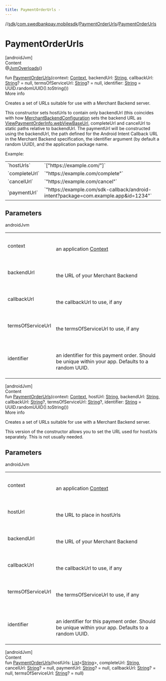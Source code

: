 ```yaml
---
title: PaymentOrderUrls -
---
```

//[sdk](../../../index)/[com.swedbankpay.mobilesdk](../index)/[PaymentOrderUrls](index)/[PaymentOrderUrls](-payment-order-urls)



# PaymentOrderUrls  
[androidJvm]  
Content  
@[JvmOverloads](https://kotlinlang.org/api/latest/jvm/stdlib/kotlin.jvm/-jvm-overloads/index.html)()  
  
fun [PaymentOrderUrls](-payment-order-urls)(context: [Context](https://developer.android.com/reference/kotlin/android/content/Context.html), backendUrl: [String](https://kotlinlang.org/api/latest/jvm/stdlib/kotlin/-string/index.html), callbackUrl: [String](https://kotlinlang.org/api/latest/jvm/stdlib/kotlin/-string/index.html)? = null, termsOfServiceUrl: [String](https://kotlinlang.org/api/latest/jvm/stdlib/kotlin/-string/index.html)? = null, identifier: [String](https://kotlinlang.org/api/latest/jvm/stdlib/kotlin/-string/index.html) = UUID.randomUUID().toString())  
More info  


Creates a set of URLs suitable for use with a Merchant Backend server.



This constructor sets hostUrls to contain only backendUrl (this coincides with how [MerchantBackendConfiguration](../../com.swedbankpay.mobilesdk.merchantbackend/-merchant-backend-configuration/index) sets the backend URL as [ViewPaymentOrderInfo.webViewBaseUrl](../-view-payment-order-info/web-view-base-url), completeUrl and cancelUrl to static paths relative to backendUrl. The paymentUrl will be constructed using the backendUrl, the path defined for the Android Intent Callback URL in the Merchant Backend specification, the identifier argument (by default a random UUID), and the application package name.



Example:

<table>
    <tr><td>`hostUrls`</td>   <td>`["https://example.com/"]`</td></tr>
    <tr><td>`completeUrl`</td><td>`"https://example.com/complete"`</td></tr>
    <tr><td>`cancelUrl`</td>  <td>`"https://example.com/cancel"`</td></tr>
    <tr><td>`paymentUrl`</td> <td>`"https://example.com/sdk-callback/android-intent?package=com.example.app&id=1234"`</td></tr>
</table>

## Parameters  
  
androidJvm  
  
| | |
|---|---|
| <a name="com.swedbankpay.mobilesdk/PaymentOrderUrls/PaymentOrderUrls/#android.content.Context#kotlin.String#kotlin.String?#kotlin.String?#kotlin.String/PointingToDeclaration/"></a>context| <a name="com.swedbankpay.mobilesdk/PaymentOrderUrls/PaymentOrderUrls/#android.content.Context#kotlin.String#kotlin.String?#kotlin.String?#kotlin.String/PointingToDeclaration/"></a><br><br>an application [Context](https://developer.android.com/reference/kotlin/android/content/Context.html)<br><br>|
| <a name="com.swedbankpay.mobilesdk/PaymentOrderUrls/PaymentOrderUrls/#android.content.Context#kotlin.String#kotlin.String?#kotlin.String?#kotlin.String/PointingToDeclaration/"></a>backendUrl| <a name="com.swedbankpay.mobilesdk/PaymentOrderUrls/PaymentOrderUrls/#android.content.Context#kotlin.String#kotlin.String?#kotlin.String?#kotlin.String/PointingToDeclaration/"></a><br><br>the URL of your Merchant Backend<br><br>|
| <a name="com.swedbankpay.mobilesdk/PaymentOrderUrls/PaymentOrderUrls/#android.content.Context#kotlin.String#kotlin.String?#kotlin.String?#kotlin.String/PointingToDeclaration/"></a>callbackUrl| <a name="com.swedbankpay.mobilesdk/PaymentOrderUrls/PaymentOrderUrls/#android.content.Context#kotlin.String#kotlin.String?#kotlin.String?#kotlin.String/PointingToDeclaration/"></a><br><br>the callbackUrl to use, if any<br><br>|
| <a name="com.swedbankpay.mobilesdk/PaymentOrderUrls/PaymentOrderUrls/#android.content.Context#kotlin.String#kotlin.String?#kotlin.String?#kotlin.String/PointingToDeclaration/"></a>termsOfServiceUrl| <a name="com.swedbankpay.mobilesdk/PaymentOrderUrls/PaymentOrderUrls/#android.content.Context#kotlin.String#kotlin.String?#kotlin.String?#kotlin.String/PointingToDeclaration/"></a><br><br>the termsOfServiceUrl to use, if any<br><br>|
| <a name="com.swedbankpay.mobilesdk/PaymentOrderUrls/PaymentOrderUrls/#android.content.Context#kotlin.String#kotlin.String?#kotlin.String?#kotlin.String/PointingToDeclaration/"></a>identifier| <a name="com.swedbankpay.mobilesdk/PaymentOrderUrls/PaymentOrderUrls/#android.content.Context#kotlin.String#kotlin.String?#kotlin.String?#kotlin.String/PointingToDeclaration/"></a><br><br>an identifier for this payment order. Should be unique within your app. Defaults to a random UUID.<br><br>|
  
  


[androidJvm]  
Content  
fun [PaymentOrderUrls](-payment-order-urls)(context: [Context](https://developer.android.com/reference/kotlin/android/content/Context.html), hostUrl: [String](https://kotlinlang.org/api/latest/jvm/stdlib/kotlin/-string/index.html), backendUrl: [String](https://kotlinlang.org/api/latest/jvm/stdlib/kotlin/-string/index.html), callbackUrl: [String](https://kotlinlang.org/api/latest/jvm/stdlib/kotlin/-string/index.html)?, termsOfServiceUrl: [String](https://kotlinlang.org/api/latest/jvm/stdlib/kotlin/-string/index.html)?, identifier: [String](https://kotlinlang.org/api/latest/jvm/stdlib/kotlin/-string/index.html) = UUID.randomUUID().toString())  
More info  


Creates a set of URLs suitable for use with a Merchant Backend server.



This version of the constructor allows you to set the URL used for hostUrls separately. This is not usually needed.



## Parameters  
  
androidJvm  
  
| | |
|---|---|
| <a name="com.swedbankpay.mobilesdk/PaymentOrderUrls/PaymentOrderUrls/#android.content.Context#kotlin.String#kotlin.String#kotlin.String?#kotlin.String?#kotlin.String/PointingToDeclaration/"></a>context| <a name="com.swedbankpay.mobilesdk/PaymentOrderUrls/PaymentOrderUrls/#android.content.Context#kotlin.String#kotlin.String#kotlin.String?#kotlin.String?#kotlin.String/PointingToDeclaration/"></a><br><br>an application [Context](https://developer.android.com/reference/kotlin/android/content/Context.html)<br><br>|
| <a name="com.swedbankpay.mobilesdk/PaymentOrderUrls/PaymentOrderUrls/#android.content.Context#kotlin.String#kotlin.String#kotlin.String?#kotlin.String?#kotlin.String/PointingToDeclaration/"></a>hostUrl| <a name="com.swedbankpay.mobilesdk/PaymentOrderUrls/PaymentOrderUrls/#android.content.Context#kotlin.String#kotlin.String#kotlin.String?#kotlin.String?#kotlin.String/PointingToDeclaration/"></a><br><br>the URL to place in hostUrls<br><br>|
| <a name="com.swedbankpay.mobilesdk/PaymentOrderUrls/PaymentOrderUrls/#android.content.Context#kotlin.String#kotlin.String#kotlin.String?#kotlin.String?#kotlin.String/PointingToDeclaration/"></a>backendUrl| <a name="com.swedbankpay.mobilesdk/PaymentOrderUrls/PaymentOrderUrls/#android.content.Context#kotlin.String#kotlin.String#kotlin.String?#kotlin.String?#kotlin.String/PointingToDeclaration/"></a><br><br>the URL of your Merchant Backend<br><br>|
| <a name="com.swedbankpay.mobilesdk/PaymentOrderUrls/PaymentOrderUrls/#android.content.Context#kotlin.String#kotlin.String#kotlin.String?#kotlin.String?#kotlin.String/PointingToDeclaration/"></a>callbackUrl| <a name="com.swedbankpay.mobilesdk/PaymentOrderUrls/PaymentOrderUrls/#android.content.Context#kotlin.String#kotlin.String#kotlin.String?#kotlin.String?#kotlin.String/PointingToDeclaration/"></a><br><br>the callbackUrl to use, if any<br><br>|
| <a name="com.swedbankpay.mobilesdk/PaymentOrderUrls/PaymentOrderUrls/#android.content.Context#kotlin.String#kotlin.String#kotlin.String?#kotlin.String?#kotlin.String/PointingToDeclaration/"></a>termsOfServiceUrl| <a name="com.swedbankpay.mobilesdk/PaymentOrderUrls/PaymentOrderUrls/#android.content.Context#kotlin.String#kotlin.String#kotlin.String?#kotlin.String?#kotlin.String/PointingToDeclaration/"></a><br><br>the termsOfServiceUrl to use, if any<br><br>|
| <a name="com.swedbankpay.mobilesdk/PaymentOrderUrls/PaymentOrderUrls/#android.content.Context#kotlin.String#kotlin.String#kotlin.String?#kotlin.String?#kotlin.String/PointingToDeclaration/"></a>identifier| <a name="com.swedbankpay.mobilesdk/PaymentOrderUrls/PaymentOrderUrls/#android.content.Context#kotlin.String#kotlin.String#kotlin.String?#kotlin.String?#kotlin.String/PointingToDeclaration/"></a><br><br>an identifier for this payment order. Should be unique within your app. Defaults to a random UUID.<br><br>|
  
  


[androidJvm]  
Content  
fun [PaymentOrderUrls](-payment-order-urls)(hostUrls: [List](https://kotlinlang.org/api/latest/jvm/stdlib/kotlin.collections/-list/index.html)<[String](https://kotlinlang.org/api/latest/jvm/stdlib/kotlin/-string/index.html)>, completeUrl: [String](https://kotlinlang.org/api/latest/jvm/stdlib/kotlin/-string/index.html), cancelUrl: [String](https://kotlinlang.org/api/latest/jvm/stdlib/kotlin/-string/index.html)? = null, paymentUrl: [String](https://kotlinlang.org/api/latest/jvm/stdlib/kotlin/-string/index.html)? = null, callbackUrl: [String](https://kotlinlang.org/api/latest/jvm/stdlib/kotlin/-string/index.html)? = null, termsOfServiceUrl: [String](https://kotlinlang.org/api/latest/jvm/stdlib/kotlin/-string/index.html)? = null)  



